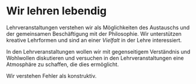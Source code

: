 <!---
   NAME - The NAME of this project is:
ethos

  FILE - The FILENAME of the current file is:
/v3a2.md

  CREATION - This project was CREATED on:
2017-01-28-16:15:00 UTC

  MODIFICATION - This project was last MODIFIED on:
2017-01-28-16:15:00 UTC

  VERSION - The current VERSION of this project is:
<git-commit-hash>-2017-01-28-16:15:00 UTC

  CREATOR(S) - This project was CREATED by:
Michael Czechowski, Martin Maga

  CONTACT - You can CONTACT the creator(s) or developer(s) of this project at:
E-Mail: mail@martinmaga.de

  COPYRIGHT - The COPYRIGHT holder of this project is:
COPYRIGHT (c) 2016 Martin Maga

  LICENSE - This project is LICENSED under the following license:
Martin Maga 2016 CC BY-SA 4.0 https://creativecommons.org

  SUBFILE – This is a SUBFILE! For more INFORMATION on this project go to:
/README.md
--->
# Wir lehren lebendig

Lehrveranstaltungen verstehen wir als Möglichkeiten des Austauschs und der gemeinsamen Beschäftigung mit der Philosophie. Wir unterstützen kreative Lehrformen und sind an einer *Vielfalt* in der Lehre interessiert.

In den Lehrveranstaltungen wollen wir mit gegenseitigem Verständnis und Wohlwollen diskutieren und versuchen in den Lehrveranstaltungen eine Atmosphäre zu schaffen, die dies ermöglicht.

Wir verstehen Fehler als konstruktiv.
